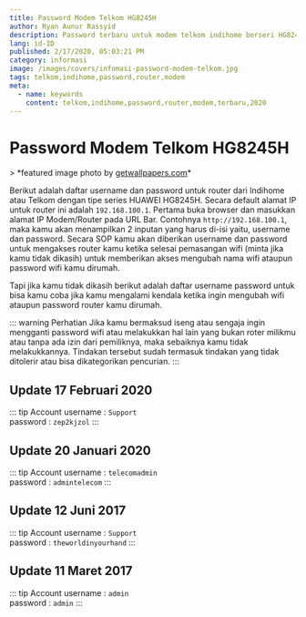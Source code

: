 ```yaml
---
title: Password Modem Telkom HG8245H
author: Ryan Aunur Rassyid
description: Password terbaru untuk modem telkom indihome berseri HG8245H tahun 2020
lang: id-ID
published: 2/17/2020, 05:03:21 PM
category: informasi
image: /images/covers/infomasi-password-modem-telkom.jpg
tags: telkom,indihome,password,router,modem
meta:
  - name: keywords
    content: telkom,indihome,password,router,modem,terbaru,2020
---
```


# Password Modem Telkom HG8245H

<Author name="Ryan Aunur Rassyid" />
<FeaturedImage src="/images/covers/infomasi-password-modem-telkom.jpg" />
> *featured image photo by <u>getwallpapers.com</u>*

Berikut adalah daftar username dan password untuk router dari Indihome atau Telkom dengan tipe series HUAWEI HG8245H. Secara default alamat IP untuk router ini adalah `192.168.100.1`. Pertama buka browser dan masukkan alamat IP Modem/Router pada URL Bar. Contohnya `http://192.168.100.1`, maka kamu akan menampilkan 2 inputan yang harus di-isi yaitu, username dan password. Secara SOP kamu akan diberikan username dan password untuk mengakses router kamu ketika selesai pemasangan wifi (minta jika kamu tidak dikasih) untuk memberikan akses mengubah nama wifi ataupun password wifi kamu dirumah.

Tapi jika kamu tidak dikasih berikut adalah daftar username password untuk bisa kamu coba jika kamu mengalami kendala ketika ingin mengubah wifi ataupun password router kamu dirumah.

::: warning Perhatian
Jika kamu bermaksud iseng atau sengaja ingin mengganti password wifi atau melakukkan hal lain yang bukan roter milikmu atau tanpa ada izin dari pemiliknya, maka sebaiknya kamu tidak melakukkannya. Tindakan tersebut sudah termasuk tindakan yang tidak ditolerir atau bisa dikategorikan pencurian.
:::

## Update 17 Februari 2020
::: tip Account
username : `Support`  
password : `zep2kjzol`
:::

## Update 20 Januari 2020
::: tip Account
username : `telecomadmin`  
password : `admintelecom`
:::

## Update 12 Juni 2017
::: tip Account
username : `Support`  
password : `theworldinyourhand`
:::

## Update 11 Maret 2017
::: tip Account
username : `admin`  
password : `admin`
:::

<Disqus />
